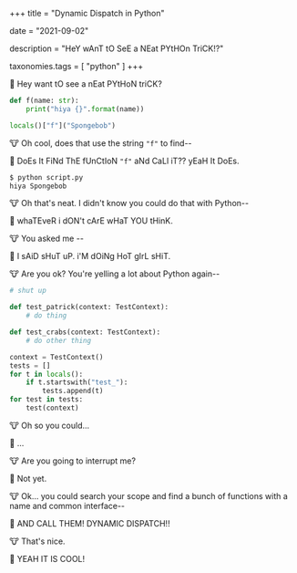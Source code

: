 +++
title = "Dynamic Dispatch in Python"

date = "2021-09-02"

description = "HeY wAnT tO SeE a NEat PYtHOn TriCK!?"

taxonomies.tags = [
    "python"
]
+++

🦝 Hey want tO see a nEat PYtHoN triCK?

```python
def f(name: str):
    print("hiya {}".format(name))

locals()["f"]("Spongebob")
```

🐮 Oh cool, does that use the string `"f"` to find--

🦝 DoEs It FiNd ThE fUnCtIoN `"f"` aNd CaLl iT?? yEaH It DoEs.

```txt
$ python script.py
hiya Spongebob
```

🐮 Oh that's neat. I didn't know you could do that with Python--

🦝 whaTEveR i dON't cArE wHaT YOU tHinK.

🐮 You asked me --

🦝 I sAiD sHuT uP. i'M dOiNg HoT gIrL sHiT.

🐮 Are you ok? You're yelling a lot about Python again--

```python
# shut up

def test_patrick(context: TestContext):
    # do thing

def test_crabs(context: TestContext):
    # do other thing

context = TestContext()
tests = []
for t in locals():
    if t.startswith("test_"):
        tests.append(t)
for test in tests:
    test(context)
```

🐮 Oh so you could...

🦝 ...

🐮 Are you going to interrupt me?

🦝 Not yet.

🐮 Ok... you could search your scope and find a bunch of functions with a name and common interface--

🦝 AND CALL THEM! DYNAMIC DISPATCH!!

🐮 That's nice.

🦝 YEAH IT IS COOL!
